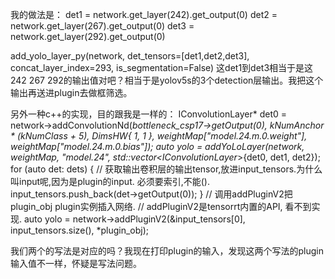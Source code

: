 我的做法是：
det1 = network.get_layer(242).get_output(0)
det2 = network.get_layer(267).get_output(0)
det3 = network.get_layer(292).get_output(0)

add_yolo_layer_py(network, det_tensors=[det1,det2,det3], concat_layer_index=293, is_segmentation=False)
这det1到det3相当于是这242 267 292的输出值对吧？相当于是yolov5s的3个detection层输出。我把这个输出再送进plugin去做框筛选。

另外一种c++的实现，目的跟我是一样的：
IConvolutionLayer* det0 = network->addConvolutionNd(*bottleneck_csp17->getOutput(0), kNumAnchor * (kNumClass + 5), DimsHW{ 1, 1 }, weightMap["model.24.m.0.weight"], weightMap["model.24.m.0.bias"]);
auto yolo = addYoLoLayer(network, weightMap, "model.24", std::vector<IConvolutionLayer*>{det0, det1, det2});
  for (auto det: dets) {
    // 获取输出卷积层的输出tensor,放进input_tensors.为什么叫input呢,因为是plugin的input. 必须要索引,不能().
    input_tensors.push_back(det->getOutput(0));
  }
  // 调用addPluginV2把plugin_obj plugin实例插入网络.
  // addPluginV2是tensorrt内置的API, 看不到实现.
  auto yolo = network->addPluginV2(&input_tensors[0], input_tensors.size(), *plugin_obj);

  我们两个的写法是对应的吗？我现在打印plugin的输入，发现这两个写法的plugin输入值不一样，怀疑是写法问题。
